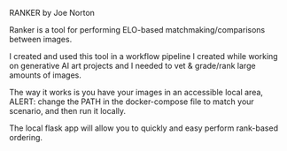 RANKER
by Joe Norton

Ranker is a tool for performing ELO-based matchmaking/comparisons between images.

I created and used this tool in a workflow pipeline I created while working on generative AI art projects and I needed to vet & grade/rank large amounts of images.

The way it works is you have your images in an accessible local area, ALERT: change the PATH in the docker-compose file to match your scenario, and then run it locally.

The local flask app will allow you to quickly and easy perform rank-based ordering.
